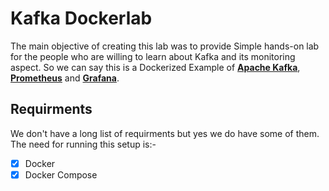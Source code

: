 # Kafka Dockerlab
The main objective of creating this lab was to provide Simple hands-on lab for the people who are willing to learn about Kafka and its monitoring aspect. So we can say this is a Dockerized Example of **[Apache Kafka](https://kafka.apache.org/)**, **[Prometheus](https://prometheus.io/)** and **[Grafana](https://grafana.com/)**.

## Requirments
We don't have a long list of requirments but yes we do have some of them. The need for running this setup is:-
- [X] Docker
- [X] Docker Compose
